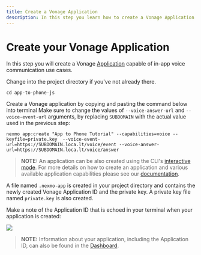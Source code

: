 ```yaml
---
title: Create a Vonage Application
description: In this step you learn how to create a Vonage Application.
---
```


# Create your Vonage Application

In this step you will create a Vonage [Application](/conversation/concepts/application) capable of in-app voice communication use cases.

Change into the project directory if you've not already there.

``` shell
cd app-to-phone-js
```

Create a Vonage application by copying and pasting the command below into terminal Make sure to change the values of `--voice-answer-url` and `--voice-event-url` arguments, by replacing `SUBDOMAIN` with the actual value used in the previous step:

``` shell
nexmo app:create "App to Phone Tutorial" --capabilities=voice --keyfile=private.key  --voice-event-url=https://SUBDOMAIN.loca.lt/voice/event --voice-answer-url=https://SUBDOMAIN.loca.lt/voice/answer
```

> **NOTE:** An application can be also created using the CLI's [interactive mode](/application/nexmo-cli#interactive-mode). For more details on how to create an application and various available application capabilities please see our [documentation](/application/overview).

A file named `.nexmo-app` is created in your project directory and contains the newly created Vonage Application ID and the private key. A private key file named `private.key` is also created.

Make a note of the Application ID that is echoed in your terminal when your application is created:

![](/screenshots/tutorials/client-sdk/nexmo-application-created.png)


> **NOTE:** Information about your application, including the Application ID, can also be found in the [Dashboard](https://dashboard.nexmo.com/voice/your-applications).
